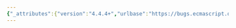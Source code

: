 ```yaml
---
{"_attributes":{"version":"4.4.4+","urlbase":"https://bugs.ecmascript.org/","maintainer":"dherman@mozilla.com"},"bug":{"bug_id":19,"creation_ts":"2011-02-14 00:12:00 -0800","short_desc":"Why is S15.3.5_A1_T1 excluded?","delta_ts":"2011-02-14 09:25:40 -0800","product":"Test262","component":"ECMA-262 Tests","version":"unspecified","rep_platform":"All","op_sys":"All","bug_status":"RESOLVED","resolution":"INVALID","priority":"Normal","bug_severity":"normal","everconfirmed":false,"reporter":{"uid":"erights","name":"Mark S. Miller"},"assigned_to":{"uid":"dfugate","name":"Dave Fugate"},"cc":"erights","long_desc":[{"commentid":29,"comment_count":0,"who":{"uid":"erights","name":"Mark S. Miller"},"bug_when":"2011-02-14 00:12:06 -0800","thetext":"I'm checking the exclusions list against the sputnik tests. I see that S15.3.5_A1_T1 is excluded, but the only reason is \"problem, bad test should be rewritten\". And the test looks ok to me. What is bad about it?"},{"commentid":30,"comment_count":1,"who":{"uid":"erights","name":"Mark S. Miller"},"bug_when":"2011-02-14 09:25:40 -0800","thetext":"My mistake. I mistook S15.3.5.1_A1_T1 for S15.3.5_A1_T1. The first, which is ok, is not excluded. The second, which is excluded, in indeed problematic. Fixing in sputnik now."}]}}
---
```

